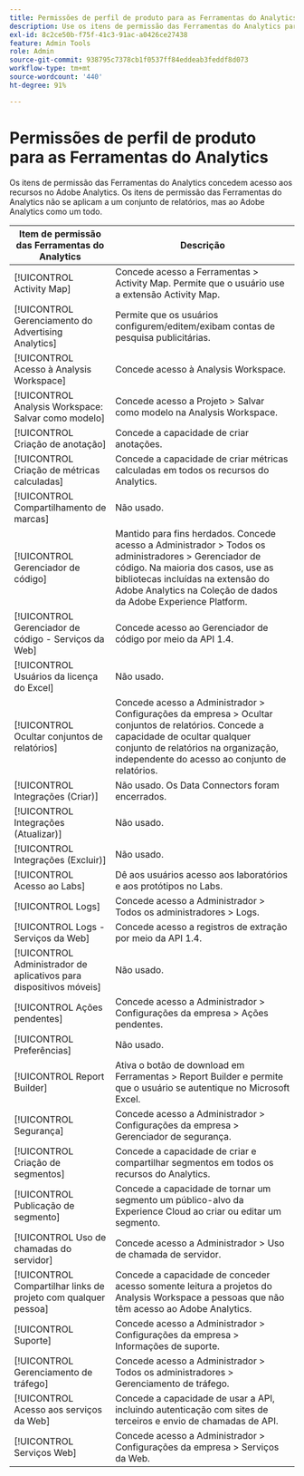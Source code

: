 ```yaml
---
title: Permissões de perfil de produto para as Ferramentas do Analytics
description: Use os itens de permissão das Ferramentas do Analytics para conceder acesso a recursos no Adobe Analytics.
exl-id: 8c2ce50b-f75f-41c3-91ac-a0426ce27438
feature: Admin Tools
role: Admin
source-git-commit: 938795c7378cb1f0537ff84eddeab3feddf8d073
workflow-type: tm+mt
source-wordcount: '440'
ht-degree: 91%

---
```


# Permissões de perfil de produto para as Ferramentas do Analytics

Os itens de permissão das Ferramentas do Analytics concedem acesso aos recursos no Adobe Analytics. Os itens de permissão das Ferramentas do Analytics não se aplicam a um conjunto de relatórios, mas ao Adobe Analytics como um todo.

| Item de permissão das Ferramentas do Analytics | Descrição |
|----|----|
| [!UICONTROL Activity Map] | Concede acesso a Ferramentas > Activity Map. Permite que o usuário use a extensão Activity Map. |
| [!UICONTROL Gerenciamento do Advertising Analytics] | Permite que os usuários configurem/editem/exibam contas de pesquisa publicitárias. |
| [!UICONTROL Acesso à Analysis Workspace] | Concede acesso à Analysis Workspace. |
| [!UICONTROL Analysis Workspace: Salvar como modelo] | Concede acesso a Projeto > Salvar como modelo na Analysis Workspace. |
| [!UICONTROL Criação de anotação] | Concede a capacidade de criar anotações. |
| [!UICONTROL Criação de métricas calculadas] | Concede a capacidade de criar métricas calculadas em todos os recursos do Analytics. |
| [!UICONTROL Compartilhamento de marcas] | Não usado. |
| [!UICONTROL Gerenciador de código] | Mantido para fins herdados. Concede acesso a Administrador > Todos os administradores > Gerenciador de código. Na maioria dos casos, use as bibliotecas incluídas na extensão do Adobe Analytics na Coleção de dados da Adobe Experience Platform. |
| [!UICONTROL Gerenciador de código - Serviços da Web] | Concede acesso ao Gerenciador de código por meio da API 1.4. |
| [!UICONTROL Usuários da licença do Excel] | Não usado. |
| [!UICONTROL Ocultar conjuntos de relatórios] | Concede acesso a Administrador > Configurações da empresa > Ocultar conjuntos de relatórios. Concede a capacidade de ocultar qualquer conjunto de relatórios na organização, independente do acesso ao conjunto de relatórios. |
| [!UICONTROL Integrações (Criar)] | Não usado. Os Data Connectors foram encerrados. |
| [!UICONTROL Integrações (Atualizar)] | Não usado. |
| [!UICONTROL Integrações (Excluir)] | Não usado. |
| [!UICONTROL Acesso ao Labs] | Dê aos usuários acesso aos laboratórios e aos protótipos no Labs. |
| [!UICONTROL Logs] | Concede acesso a Administrador > Todos os administradores > Logs. |
| [!UICONTROL Logs - Serviços da Web] | Concede acesso a registros de extração por meio da API 1.4. |
| [!UICONTROL Administrador de aplicativos para dispositivos móveis] | Não usado. |
| [!UICONTROL Ações pendentes] | Concede acesso a Administrador > Configurações da empresa > Ações pendentes. |
| [!UICONTROL Preferências] | Não usado. |
| [!UICONTROL Report Builder] | Ativa o botão de download em Ferramentas > Report Builder e permite que o usuário se autentique no Microsoft Excel. |
| [!UICONTROL Segurança] | Concede acesso a Administrador > Configurações da empresa > Gerenciador de segurança. |
| [!UICONTROL Criação de segmentos] | Concede a capacidade de criar e compartilhar segmentos em todos os recursos do Analytics. |
| [!UICONTROL Publicação de segmento] | Concede a capacidade de tornar um segmento um público-alvo da Experience Cloud ao criar ou editar um segmento. |
| [!UICONTROL Uso de chamadas do servidor] | Concede acesso a Administrador > Uso de chamada de servidor. |
| [!UICONTROL Compartilhar links de projeto com qualquer pessoa] | Concede a capacidade de conceder acesso somente leitura a projetos do Analysis Workspace a pessoas que não têm acesso ao Adobe Analytics. |
| [!UICONTROL Suporte] | Concede acesso a Administrador > Configurações da empresa > Informações de suporte. |
| [!UICONTROL Gerenciamento de tráfego] | Concede acesso a Administrador > Todos os administradores > Gerenciamento de tráfego. |
| [!UICONTROL Acesso aos serviços da Web] | Concede a capacidade de usar a API, incluindo autenticação com sites de terceiros e envio de chamadas de API. |
| [!UICONTROL Serviços Web] | Concede acesso a Administrador > Configurações da empresa > Serviços da Web. |